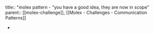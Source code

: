 title:: "molex pattern - "you have a good idea, they are now in scope"
parent:: [[molex-challenge]], [[Molex - Challenges - Communication Patterns]]

-